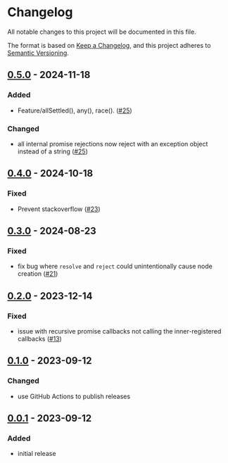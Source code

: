 # Changelog
All notable changes to this project will be documented in this file.

The format is based on [Keep a Changelog](https://keepachangelog.com/en/1.0.0/),
and this project adheres to [Semantic Versioning](https://semver.org/spec/v2.0.0.html).



## [0.5.0](https://github.com/rokucommunity/promises/compare/v0.4.0...v0.5.0) - 2024-11-18
### Added
 - Feature/allSettled(), any(), race(). ([#25](https://github.com/rokucommunity/promises/pull/25))
### Changed
 - all internal promise rejections now reject with an exception object instead of a string ([#25](https://github.com/rokucommunity/promises/pull/25))



## [0.4.0](https://github.com/rokucommunity/promises/compare/v0.3.0...v0.4.0) - 2024-10-18
### Fixed
 - Prevent stackoverflow ([#23](https://github.com/rokucommunity/promises/pull/23))



## [0.3.0](https://github.com/rokucommunity/promises/compare/v0.2.0...v0.3.0) - 2024-08-23
### Fixed
 - fix bug where `resolve` and `reject` could unintentionally cause node creation ([#21](https://github.com/rokucommunity/promises/pull/21))



## [0.2.0](https://github.com/rokucommunity/promises/compare/v0.1.0...v0.2.0) - 2023-12-14
### Fixed
 - issue with recursive promise callbacks not calling the inner-registered callbacks ([#13](https://github.com/rokucommunity/promises/pull/13))



## [0.1.0](https://github.com/rokucommunity/promises/compare/v0.0.1...v0.1.0) - 2023-09-12
### Changed
 - use GitHub Actions to publish releases



## [0.0.1](https://github.com/rokucommunity/promises/compare/ead925eabcb57c80bb27968a96c71494c78b3fdf...97d15723c631b36d15b92d283822b9cd042ac81b) - 2023-09-12
### Added
 - initial release

